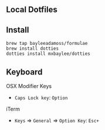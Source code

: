 ## Local Dotfiles

## Install

~~~
brew tap bayleeadamoss/formulae
brew install dotties
dotties install mxbaylee/dotties
~~~

## Keyboard

OSX Modifier Keys

* `Caps Lock key`: `Option`

iTerm 

* `Keys` => `General` => `Option Key`: `Esc+`
